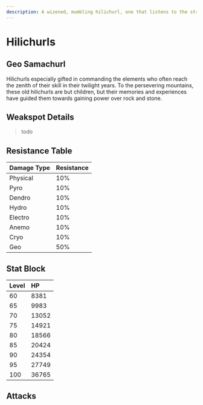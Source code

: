 ```yaml
---
description: A wizened, mumbling hilichurl, one that listens to the strength of Geo..
---
```


# Hilichurls

## Geo Samachurl

Hilichurls especially gifted in commanding the elements who often reach the zenith of their skill in their twilight years. To the persevering mountains, these old hilichurls are but children, but their memories and experiences have guided them towards gaining power over rock and stone.

## Weakspot Details

> todo

## Resistance Table

| Damage Type | Resistance |
| :--- | :--- |
| Physical | 10% |
| Pyro | 10% |
| Dendro | 10% |
| Hydro | 10% |
| Electro | 10% |
| Anemo | 10% |
| Cryo | 10% |
| Geo | 50% |

## Stat Block

| Level | HP |
| :--- | :--- |
| 60 | 8381 |
| 65 | 9983 |
| 70 | 13052 |
| 75 | 14921 |
| 80 | 18566 |
| 85 | 20424 |
| 90 | 24354 |
| 95 | 27749 |
| 100 | 36765 |

## Attacks

